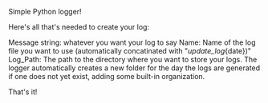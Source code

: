 Simple Python logger!

Here's all that's needed to create your log:

Message string: whatever you want your log to say
Name: Name of the log file you want to use (automatically concatinated with "_update_log_{date})"
Log_Path: The path to the directory where you want to store your logs. The logger automatically creates a new folder for the day the logs are generated if one does not yet exist, adding some built-in organization.

That's it!